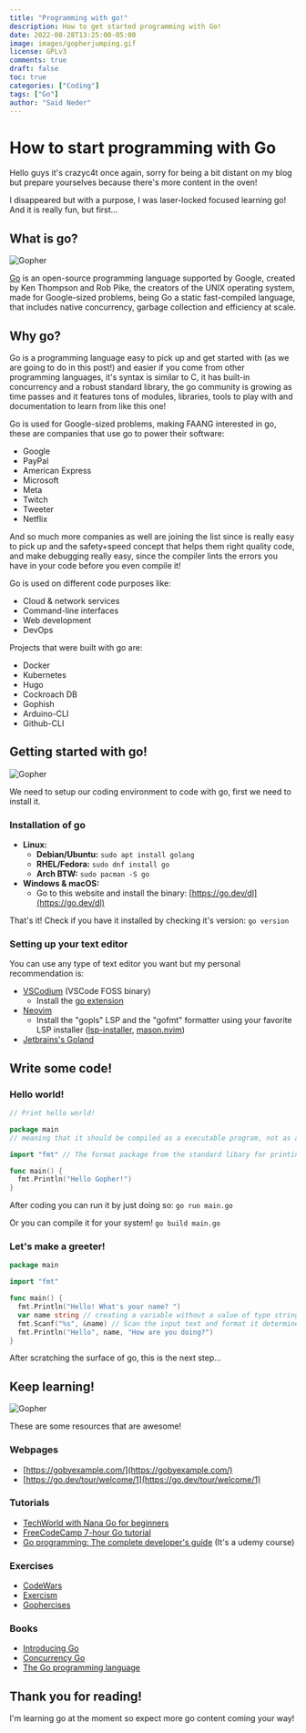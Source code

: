 ```yaml
---
title: "Programming with go!"
description: How to get started programming with Go!
date: 2022-08-28T13:25:00-05:00
image: images/gopherjumping.gif
license: GPLv3
comments: true
draft: false
toc: true
categories: ["Coding"]
tags: ["Go"]
author: "Said Neder"
---
```


# How to start programming with Go

Hello guys it's crazyc4t once again, sorry for being a bit distant on my blog but prepare yourselves because there's more content in the oven!

I disappeared but with a purpose, I was laser-locked focused learning go! And it is really fun, but first...

## What is go?

![Gopher](/images/gopher-dance-long-3x.gif)

[Go](https://go.dev/) is an open-source programming language supported by Google, created by Ken Thompson and Rob Pike, the creators of the UNIX operating system, made for Google-sized problems, being Go a static fast-compiled language, that includes native concurrency, garbage collection and efficiency at scale.

## Why go?

Go is a programming language easy to pick up and get started with (as we are going to do in this post!) and easier if you come from other programming languages, it's syntax is similar to C, it has built-in concurrency and a robust standard library, the go community is growing as time passes and it features tons of modules, libraries, tools to play with and documentation to learn from like this one!

Go is used for Google-sized problems, making FAANG interested in go, these are companies that use go to power their software:

- Google
- PayPal
- American Express
- Microsoft
- Meta
- Twitch
- Tweeter
- Netflix

And so much more companies as well are joining the list since is really easy to pick up and the safety+speed concept that helps them right quality code, and make debugging really easy, since the compiler lints the errors you have in your code before you even compile it!

Go is used on different code purposes like:

- Cloud & network services
- Command-line interfaces
- Web development
- DevOps

Projects that were built with go are:

- Docker
- Kubernetes
- Hugo
- Cockroach DB
- Gophish
- Arduino-CLI
- Github-CLI

## Getting started with go!

![Gopher](/images/witch-learning.png)

We need to setup our coding environment to code with go, first we need to install it.

### Installation of go

- **Linux:**
  - **Debian/Ubuntu:** `sudo apt install golang`
  - **RHEL/Fedora:** `sudo dnf install go`
  - **Arch BTW:** `sudo pacman -S go`
- **Windows & macOS:**
  - Go to this website and install the binary: [https://go.dev/dl](https://go.dev/dl)

That's it! Check if you have it installed by checking it's version: `go version`

### Setting up your text editor

You can use any type of text editor you want but my personal recommendation is:

- [VSCodium](https://vscodium.com/) (VSCode FOSS binary)
  - Install the [go extension](https://code.visualstudio.com/docs/languages/go)
- [Neovim](https://neovim.io/)
  - Install the "gopls" LSP and the "gofmt" formatter using your favorite LSP installer ([lsp-installer](https://github.com/williamboman/nvim-lsp-installer), [mason.nvim](https://github.com/williamboman/mason.nvim))
- [Jetbrains's Goland](https://www.jetbrains.com/go/)

## Write some code!

### Hello world!

```go
// Print hello world!

package main
// meaning that it should be compiled as a executable program, not as a shared libary

import "fmt" // The format package from the standard libary for printing the string

func main() {
  fmt.Println("Hello Gopher!")
}
```

After coding you can run it by just doing so:
`go run main.go`

Or you can compile it for your system!
`go build main.go`

### Let's make a greeter!

```go
package main

import "fmt"

func main() {
  fmt.Println("Hello! What's your name? ")
  var name string // creating a variable without a value of type string
  fmt.Scanf("%s", &name) // Scan the input text and format it determined by the type
  fmt.Println("Hello", name, "How are you doing?")
}
```

After scratching the surface of go, this is the next step...

## Keep learning!

![Gopher](/images/hiking.png)

These are some resources that are awesome!

### Webpages

- [https://gobyexample.com/](https://gobyexample.com/)
- [https://go.dev/tour/welcome/1](https://go.dev/tour/welcome/1)

### Tutorials

- [TechWorld with Nana Go for beginners](https://youtu.be/yyUHQIec83I)
- [FreeCodeCamp 7-hour Go tutorial](https://youtu.be/YS4e4q9oBaU)
- [Go programming: The complete developer's guide](https://www.udemy.com/course/go-programming-golang-the-complete-developers-guide/) (It's a udemy course)

### Exercises

- [CodeWars](https://www.codewars.com/)
- [Exercism](https://exercism.org/tracks/go)
- [Gophercises](https://gophercises.com/)

### Books

- [Introducing Go](http://shop.oreilly.com/product/0636920046516.do)
- [Concurrency Go](https://www.oreilly.com/library/view/concurrency-in-go/9781491941294/)
- [The Go programming language](https://www.gopl.io/)

## Thank you for reading!

I'm learning go at the moment so expect more go content coming your way!
